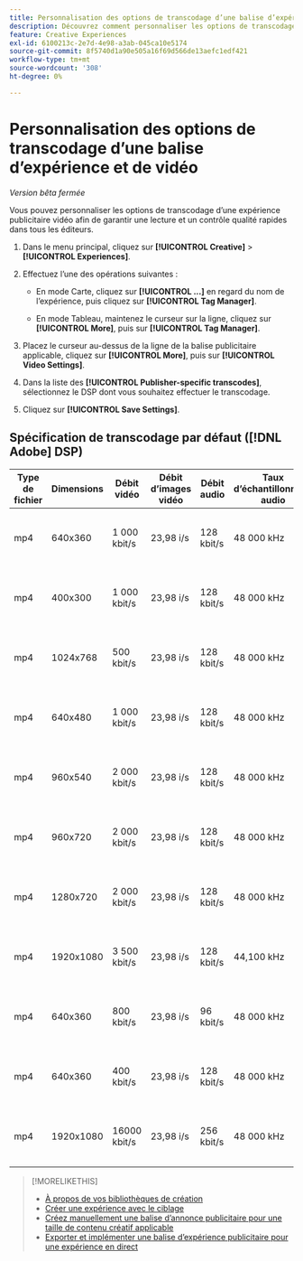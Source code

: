 ```yaml
---
title: Personnalisation des options de transcodage d’une balise d’expérience et de vidéo
description: Découvrez comment personnaliser les options de transcodage d’une balise publicitaire vidéo.
feature: Creative Experiences
exl-id: 6100213c-2e7d-4e98-a3ab-045ca10e5174
source-git-commit: 8f5740d1a90e505a16f69d566de13aefc1edf421
workflow-type: tm+mt
source-wordcount: '308'
ht-degree: 0%

---
```


# Personnalisation des options de transcodage d’une balise d’expérience et de vidéo

*Version bêta fermée*

Vous pouvez personnaliser les options de transcodage d’une expérience publicitaire vidéo afin de garantir une lecture et un contrôle qualité rapides dans tous les éditeurs.

1. Dans le menu principal, cliquez sur **[!UICONTROL Creative]** > **[!UICONTROL Experiences]**.

1. Effectuez l’une des opérations suivantes :

   * En mode Carte, cliquez sur **[!UICONTROL ...]** en regard du nom de l’expérience, puis cliquez sur **[!UICONTROL Tag Manager]**.

   * En mode Tableau, maintenez le curseur sur la ligne, cliquez sur **[!UICONTROL More]**, puis sur **[!UICONTROL Tag Manager]**.

1. Placez le curseur au-dessus de la ligne de la balise publicitaire applicable, cliquez sur **[!UICONTROL More]**, puis sur **[!UICONTROL Video Settings]**.

1. Dans la liste des **[!UICONTROL Publisher-specific transcodes]**, sélectionnez le DSP dont vous souhaitez effectuer le transcodage.

1. Cliquez sur **[!UICONTROL Save Settings]**.

## Spécification de transcodage par défaut ([!DNL Adobe] DSP)

| Type de fichier | Dimensions | Débit vidéo | Débit d’images vidéo | Débit audio | Taux d’échantillonnage audio | Niveau audio |
|---|---|---|---|---|---|---|
| mp4 | 640x360 | 1 000 kbit/s | 23,98 i/s | 128 kbit/s | 48 000 kHz | 24 LKFS (+/- 2,0 dB) |
| mp4 | 400x300 | 1 000 kbit/s | 23,98 i/s | 128 kbit/s | 48 000 kHz | 24 LKFS (+/- 2,0 dB) |
| mp4 | 1024x768 | 500 kbit/s | 23,98 i/s | 128 kbit/s | 48 000 kHz | 24 LKFS (+/- 2,0 dB) |
| mp4 | 640x480 | 1 000 kbit/s | 23,98 i/s | 128 kbit/s | 48 000 kHz | 24 LKFS (+/- 2,0 dB) |
| mp4 | 960x540 | 2 000 kbit/s | 23,98 i/s | 128 kbit/s | 48 000 kHz | 24 LKFS (+/- 2,0 dB) |
| mp4 | 960x720 | 2 000 kbit/s | 23,98 i/s | 128 kbit/s | 48 000 kHz | 24 LKFS (+/- 2,0 dB) |
| mp4 | 1280x720 | 2 000 kbit/s | 23,98 i/s | 128 kbit/s | 48 000 kHz | 24 LKFS (+/- 2,0 dB) |
| mp4 | 1920x1080 | 3 500 kbit/s | 23,98 i/s | 128 kbit/s | 44,100 kHz | 24 LKFS (+/- 2,0 dB) |
| mp4 | 640x360 | 800 kbit/s | 23,98 i/s | 96 kbit/s | 48 000 kHz | 24 LKFS (+/- 2,0 dB) |
| mp4 | 640x360 | 400 kbit/s | 23,98 i/s | 128 kbit/s | 48 000 kHz | 24 LKFS (+/- 2,0 dB) |
| mp4 | 1920x1080 | 16000 kbit/s | 23,98 i/s | 256 kbit/s | 48 000 kHz | 24 LKFS (+/- 2,0 dB) |

>[!MORELIKETHIS]
>
>* [À propos de vos bibliothèques de création](/help/creative/creative-libraries/creative-libraries-about.md)
>* [Créer une expérience avec le ciblage](/help/creative/experiences/experience-create-targeting.md)
>* [Créez manuellement une balise d’annonce publicitaire pour une taille de contenu créatif applicable](experience-tag-create-manually.md)
>* [Exporter et implémenter une balise d’expérience publicitaire pour une expérience en direct](experience-tag-export.md)
